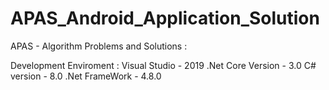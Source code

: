 # APAS_Android_Application_Solution
APAS - Algorithm Problems and Solutions :

Development Enviroment :
Visual Studio - 2019
.Net Core Version - 3.0
C# version - 8.0
.Net FrameWork - 4.8.0



